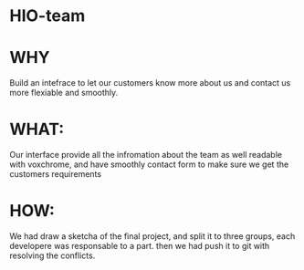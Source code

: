 # HIO-team

# WHY
 Build an intefrace to let our customers  know more about us and contact us more flexiable and smoothly.
# WHAT:
 Our interface provide all the infromation about the team as well readable with voxchrome, and have smoothly contact form to   make sure we get the 
 customers requirements 
 # HOW:
 We had draw a sketcha of the final project, and split it to three groups, each developere was responsable to a part.
 then we had push it to git with resolving the conflicts.
